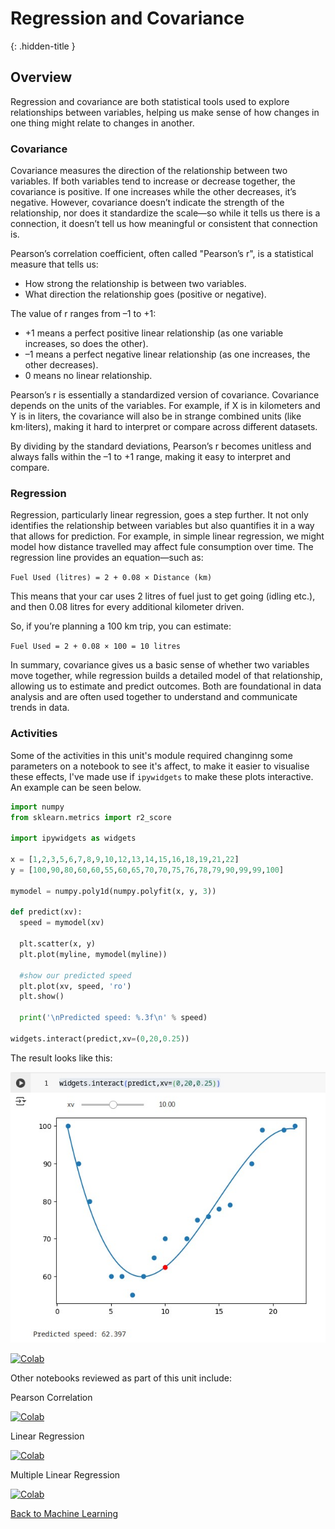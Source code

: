 # Regression and Covariance
{: .hidden-title }
## Overview

Regression and covariance are both statistical tools used to explore relationships between variables, helping us make sense of how changes in one thing might relate to changes in another.

### Covariance

Covariance measures the direction of the relationship between two variables. If both variables tend to increase or decrease together, the covariance is positive. If one increases while the other decreases, it’s negative. However, covariance doesn’t indicate the strength of the relationship, nor does it standardize the scale—so while it tells us there is a connection, it doesn’t tell us how meaningful or consistent that connection is.

Pearson’s correlation coefficient, often called "Pearson’s r", is a statistical measure that tells us:
- How strong the relationship is between two variables.
- What direction the relationship goes (positive or negative).

The value of r ranges from –1 to +1:

- +1 means a perfect positive linear relationship (as one variable increases, so does the other).
- –1 means a perfect negative linear relationship (as one increases, the other decreases).
- 0 means no linear relationship.

Pearson’s r is essentially a standardized version of covariance. Covariance depends on the units of the variables. For example, if X is in kilometers and Y is in liters, the covariance will also be in strange combined units (like km·liters), making it hard to interpret or compare across different datasets.

By dividing by the standard deviations, Pearson’s r becomes unitless and always falls within the –1 to +1 range, making it easy to interpret and compare.

### Regression

Regression, particularly linear regression, goes a step further. It not only identifies the relationship between variables but also quantifies it in a way that allows for prediction. For example, in simple linear regression, we might model how distance travelled may affect fule consumption over time. The regression line provides an equation—such as:

```Fuel Used (litres) = 2 + 0.08 × Distance (km)```

This means that your car uses 2 litres of fuel just to get going (idling etc.), and then 0.08 litres for every additional kilometer driven.

So, if you’re planning a 100 km trip, you can estimate:

```Fuel Used = 2 + 0.08 × 100 = 10 litres```

In summary, covariance gives us a basic sense of whether two variables move together, while regression builds a detailed model of that relationship, allowing us to estimate and predict outcomes. Both are foundational in data analysis and are often used together to understand and communicate trends in data.

### Activities

Some of the activities in this unit's module required changinng some parameters on a notebook to see it's affect, to make it easier to visualise these effects, I've made use if ```ipywidgets``` to make these plots interactive. An example can be seen below.

```python
import numpy
from sklearn.metrics import r2_score

import ipywidgets as widgets

x = [1,2,3,5,6,7,8,9,10,12,13,14,15,16,18,19,21,22]
y = [100,90,80,60,60,55,60,65,70,70,75,76,78,79,90,99,99,100]

mymodel = numpy.poly1d(numpy.polyfit(x, y, 3))

def predict(xv):
  speed = mymodel(xv)

  plt.scatter(x, y)
  plt.plot(myline, mymodel(myline))

  #show our predicted speed
  plt.plot(xv, speed, 'ro')
  plt.show()

  print('\nPredicted speed: %.3f\n' % speed)

widgets.interact(predict,xv=(0,20,0.25))

```

The result looks like this:

![Polynomial Regression With Widget](polynomial_regression_widget.jpg)

[![Colab](https://colab.research.google.com/assets/colab-badge.svg)](https://colab.research.google.com/github/jaco-uoeo/ml-artefact/blob/main/Unit03/Unit03%20Ex4%20polynomial_regression.ipynb)


Other notebooks reviewed as part of this unit include:

Pearson Correlation 

[![Colab](https://colab.research.google.com/assets/colab-badge.svg)](https://colab.research.google.com/github/jaco-uoeo/ml-artefact/blob/main/Unit03/Unit03%20Ex1%20covariance_pearson_correlation.ipynb)

Linear Regression

[![Colab](https://colab.research.google.com/assets/colab-badge.svg)](href=\"https://colab.research.google.com/github/jaco-uoeo/ml-artefact/blob/main/Unit03/Unit03%20Ex2%20linear_regression.ipynb)


Multiple Linear Regression

[![Colab](https://colab.research.google.com/assets/colab-badge.svg)](href=\"https://colab.research.google.com/github/jaco-uoeo/ml-artefact/blob/main/Unit03/Unit03%20Ex3%20multiple_linear_regression.ipynb)

[Back to Machine Learning](/machine_learning/)